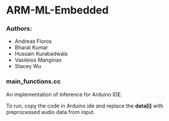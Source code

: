 # ARM-ML-Embedded

### Authors: 
- Andreas Floros
- Bharat Kumar
- Hussain Kurabadwala
- Vasileios Manginas
- Stacey Wu


### main_functions.cc
An implementation of inference for Arduino IDE. 

To run, copy the code in Arduino ide and replace the **data[i]** with preprocessed audio data from input. 
